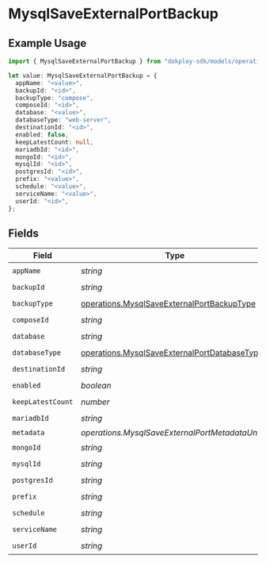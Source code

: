 # MysqlSaveExternalPortBackup

## Example Usage

```typescript
import { MysqlSaveExternalPortBackup } from "dokploy-sdk/models/operations";

let value: MysqlSaveExternalPortBackup = {
  appName: "<value>",
  backupId: "<id>",
  backupType: "compose",
  composeId: "<id>",
  database: "<value>",
  databaseType: "web-server",
  destinationId: "<id>",
  enabled: false,
  keepLatestCount: null,
  mariadbId: "<id>",
  mongoId: "<id>",
  mysqlId: "<id>",
  postgresId: "<id>",
  prefix: "<value>",
  schedule: "<value>",
  serviceName: "<value>",
  userId: "<id>",
};
```

## Fields

| Field                                                                                                        | Type                                                                                                         | Required                                                                                                     | Description                                                                                                  |
| ------------------------------------------------------------------------------------------------------------ | ------------------------------------------------------------------------------------------------------------ | ------------------------------------------------------------------------------------------------------------ | ------------------------------------------------------------------------------------------------------------ |
| `appName`                                                                                                    | *string*                                                                                                     | :heavy_check_mark:                                                                                           | N/A                                                                                                          |
| `backupId`                                                                                                   | *string*                                                                                                     | :heavy_check_mark:                                                                                           | N/A                                                                                                          |
| `backupType`                                                                                                 | [operations.MysqlSaveExternalPortBackupType](../../models/operations/mysqlsaveexternalportbackuptype.md)     | :heavy_check_mark:                                                                                           | N/A                                                                                                          |
| `composeId`                                                                                                  | *string*                                                                                                     | :heavy_check_mark:                                                                                           | N/A                                                                                                          |
| `database`                                                                                                   | *string*                                                                                                     | :heavy_check_mark:                                                                                           | N/A                                                                                                          |
| `databaseType`                                                                                               | [operations.MysqlSaveExternalPortDatabaseType](../../models/operations/mysqlsaveexternalportdatabasetype.md) | :heavy_check_mark:                                                                                           | N/A                                                                                                          |
| `destinationId`                                                                                              | *string*                                                                                                     | :heavy_check_mark:                                                                                           | N/A                                                                                                          |
| `enabled`                                                                                                    | *boolean*                                                                                                    | :heavy_check_mark:                                                                                           | N/A                                                                                                          |
| `keepLatestCount`                                                                                            | *number*                                                                                                     | :heavy_check_mark:                                                                                           | N/A                                                                                                          |
| `mariadbId`                                                                                                  | *string*                                                                                                     | :heavy_check_mark:                                                                                           | N/A                                                                                                          |
| `metadata`                                                                                                   | *operations.MysqlSaveExternalPortMetadataUnion*                                                              | :heavy_minus_sign:                                                                                           | N/A                                                                                                          |
| `mongoId`                                                                                                    | *string*                                                                                                     | :heavy_check_mark:                                                                                           | N/A                                                                                                          |
| `mysqlId`                                                                                                    | *string*                                                                                                     | :heavy_check_mark:                                                                                           | N/A                                                                                                          |
| `postgresId`                                                                                                 | *string*                                                                                                     | :heavy_check_mark:                                                                                           | N/A                                                                                                          |
| `prefix`                                                                                                     | *string*                                                                                                     | :heavy_check_mark:                                                                                           | N/A                                                                                                          |
| `schedule`                                                                                                   | *string*                                                                                                     | :heavy_check_mark:                                                                                           | N/A                                                                                                          |
| `serviceName`                                                                                                | *string*                                                                                                     | :heavy_check_mark:                                                                                           | N/A                                                                                                          |
| `userId`                                                                                                     | *string*                                                                                                     | :heavy_check_mark:                                                                                           | N/A                                                                                                          |